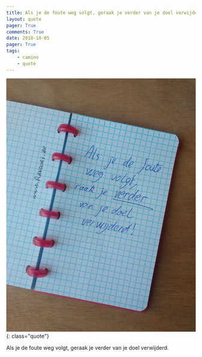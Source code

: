 ```yaml
---
title: Als je de foute weg volgt, geraak je verder van je doel verwijderd
layout: quote
pager: True
comments: True
date: 2018-10-05
pager: True
tags:
    - camino
    - quote
---
```



![Camino quote](/images/q/foute_weg.jpg "Als je de foute weg volgt, geraak je verder van je doel verwijderd."){: class="quote"}

Als je de foute weg volgt, geraak je verder van je doel verwijderd.